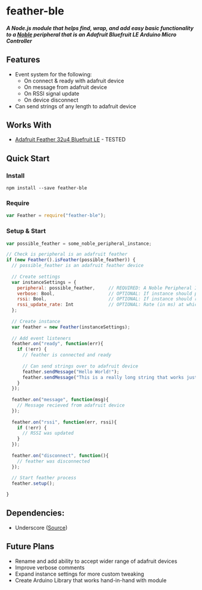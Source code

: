 # feather-ble

##### A Node.js module that helps find, wrap, and add easy basic functionality to a [Noble](https://github.com/sandeepmistry/noble) peripheral that is an Adafruit Bluefruit LE Arduino Micro Controller

## Features
* Event system for the following:
  * On connect & ready with adafruit device
  * On message from adafruit device
  * On RSSI signal update
  * On device disconnect
* Can send strings of any length to adafruit device

## Works With
* [Adafruit Feather 32u4 Bluefruit LE](https://learn.adafruit.com/adafruit-feather-32u4-bluefruit-le/overview) - TESTED

## Quick Start

### Install
```
npm install --save feather-ble
```

### Require
```js
var Feather = require("feather-ble");
```

### Setup & Start
```js
var possible_feather = some_noble_peripheral_instance;

// Check is peripheral is an adafruit feather
if (new Feather().isFeather(possible_feather)) {
  // possible_feather is an adafruit feather device
  
  // Create settings
  var instanceSettings = {
    peripheral: possible_feather,     // REQUIRED: A Noble Peripheral Instance to use
    verbose: Bool,                    // OPTIONAL: If instance should print out logs to console (default FALSE)
    rssi: Bool,                       // OPTIONAL: If instance should request/trigger RSSI updates (default FALSE)
    rssi_update_rate: Int             // OPTIONAL: Rate (in ms) at which RSSI updates should be requested/triggered (default 5000)
  };
  
  // Create instance
  var feather = new Feather(instanceSettings);
  
  // Add event listeners
  feather.on("ready", function(err){
    if (!err) {
      // feather is connected and ready
      
      // Can send strings over to adafruit device
      feather.sendMessage("Hello World!");
      feather.sendMessage("This is a really long string that works just as well :)");
    }
  });
  
  feather.on("message", function(msg){
    // Message recieved from adafruit device
  });
  
  feather.on("rssi", function(err, rssi){
    if (!err) {
      // RSSI was updated
    }
  });
  
  feather.on("disconnect", function(){
    // feather was disconnected
  });
  
  // Start feather process
  feather.setup();

}
```

## Dependencies:
- Underscore ([Source](http://underscorejs.org))

## Future Plans
- Rename and add ability to accept wider range of adafruit devices
- Improve verbose comments
- Expand instance settings for more custom tweaking
- Create Arduino Library that works hand-in-hand with module
